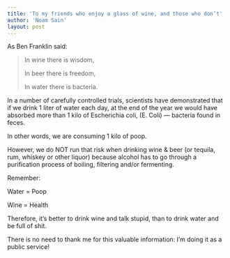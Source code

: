 ```yaml
---
title: 'To my friends who enjoy a glass of wine, and those who don’t'
author: 'Noam Sain'
layout: post
---
```


As Ben Franklin said:

> In wine there is wisdom,
> 
> In beer there is freedom,
> 
> In water there is bacteria.

In a number of carefully controlled trials, scientists have demonstrated that if we drink 1 liter of water each day, at the end of the year we would have absorbed more than 1 kilo of Escherichia coli, (E. Coli) — bacteria found in feces.

In other words, we are consuming 1 kilo of poop.

However, we do NOT run that risk when drinking wine &amp; beer (or tequila, rum, whiskey or other liquor) because alcohol has to go through a purification process of boiling, filtering and/or fermenting.

Remember:

Water = Poop

Wine = Health

Therefore, it’s better to drink wine and talk stupid, than to drink water and be full of shit.

There is no need to thank me for this valuable information: I’m doing it as a public service!
